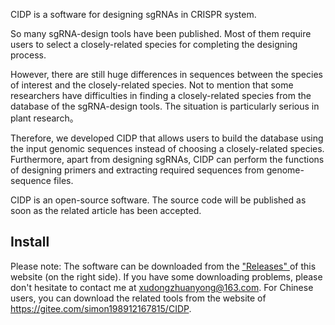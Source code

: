 CIDP is a software for designing sgRNAs in CRISPR system.

So many sgRNA-design tools have been published. Most of them require users to select a closely-related species for completing the designing process. 

However, there are still huge differences in sequences between the species of interest and the closely-related species. Not to mention that some researchers have difficulties in finding a closely-related species from the database of the sgRNA-design tools. The situation is particularly serious in plant research。

Therefore, we developed CIDP that allows users to build the database using the input genomic sequences instead of choosing a closely-related species. Furthermore, apart from designing sgRNAs, CIDP can perform the functions of designing primers and extracting required sequences from genome-sequence files.

CIDP is an open-source software. The source code will be published as soon as the related article has been accepted.

## Install

Please note: The software can be downloaded from the ["Releases" ](https://github.com/simon19891216/CIDP/releases/tag/CIDPv1.2) of this  website  (on the right side). If you have some downloading problems, please don't hesitate to contact me at xudongzhuanyong@163.com. For Chinese users, you can download the related tools from the website of https://gitee.com/simon198912167815/CIDP.
